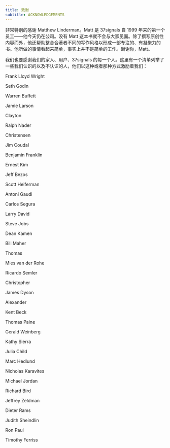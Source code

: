 ```yaml
---
title: 致谢
subtitle: ACKNOWLEDGEMENTS
---
```


非常特别的感谢 Matthew Linderman。Matt 是 37signals 自 1999 年来的第一个员工——他今天仍在公司。没有 Matt 这本书就不会与大家见面。除了撰写原创性内容而外，他还帮助整合合著者不同的写作风格以形成一部专注的、有凝聚力的书。他所做的事情看起来简单，事实上并不是简单的工作。谢谢你，Matt。

我们也要感谢我们的家人、用户、37signals 的每一个人。这里有一个清单列举了一些我们认识的以及不认识的人，他们以这种或者那种方式激励着我们：

Frank Lloyd Wright

Seth Godin

Warren Buffett

Jamie Larson

Clayton

Ralph Nader

Christensen

Jim Coudal

Benjamin Franklin

Ernest Kim

Jeff Bezos

Scott Heiferman

Antoni Gaudi

Carlos Segura

Larry David

Steve Jobs

Dean Kamen

Bill Maher

Thomas

Mies van der Rohe

Ricardo Semler

Christopher

James Dyson

Alexander

Kent Beck

Thomas Paine

Gerald Weinberg

Kathy Sierra

Julia Child

Marc Hedlund

Nicholas Karavites

Michael Jordan

Richard Bird

Jeffrey Zeldman

Dieter Rams

Judith Sheindlin

Ron Paul

Timothy Ferriss

